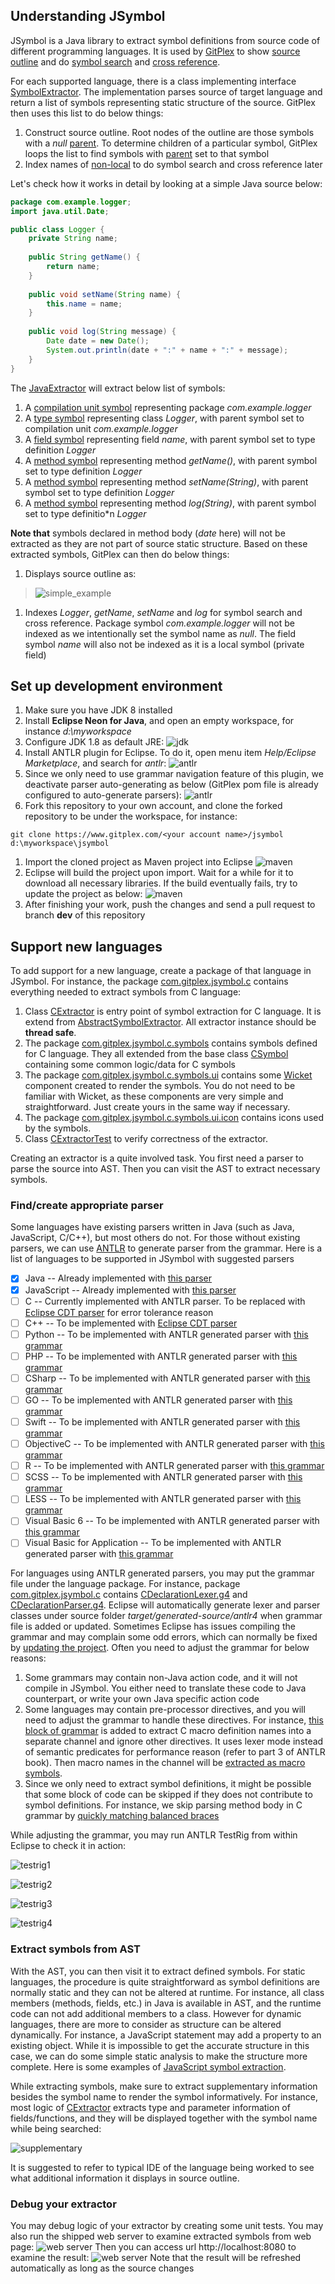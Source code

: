 ## Understanding JSymbol

JSymbol is a Java library to extract symbol definitions from source code of different programming languages. It is used by [GitPlex](https://www.pmease.com/gitplex) to show [source outline](https://www.pmease.com/gitplex#source-outline) and do [symbol search](https://www.pmease.com/gitplex#code-search) and [cross reference](https://www.pmease.com/gitplex#jump-to-definition).
 
For each supported language, there is a class implementing interface [SymbolExtractor](https://www.gitplex.com/gitplex/jsymbol/blob/master/src/main/java/com/gitplex/jsymbol/SymbolExtractor.java). The implementation parses source of target language and return a list of symbols representing static structure of the source. GitPlex then uses this list to do below things:

1. Construct source outline. Root nodes of the outline are those symbols with a _null_ [parent](https://www.gitplex.com/gitplex/jsymbol/blob/master/src/main/java/com/gitplex/jsymbol/Symbol.java?mark=30.0-31.0). To determine children of a particular symbol, GitPlex loops the list to find symbols with [parent](https://www.gitplex.com/gitplex/jsymbol/blob/master/src/main/java/com/gitplex/jsymbol/Symbol.java?mark=30.0-31.0) set to that symbol
1. Index names of [non-local](https://www.gitplex.com/gitplex/jsymbol/blob/master/src/main/java/com/gitplex/jsymbol/Symbol.java?mark=86.0-87.0) to do symbol search and cross reference later

Let's check how it works in detail by looking at a simple Java source below:
```java
package com.example.logger;
import java.util.Date;

public class Logger {
    private String name;
    
    public String getName() {
        return name;
    }
    
    public void setName(String name) {
        this.name = name;
    }
    
    public void log(String message) {
        Date date = new Date();
        System.out.println(date + ":" + name + ":" + message);
    }
}
```
The [JavaExtractor](https://www.gitplex.com/gitplex/jsymbol/blob/master/src/main/java/com/gitplex/jsymbol/java/JavaExtractor.java) will extract below list of symbols:

1. A [compilation unit symbol](https://www.gitplex.com/gitplex/jsymbol/blob/master/src/main/java/com/gitplex/jsymbol/java/symbols/CompilationUnitSymbol.java) representing package _com.example.logger_
1. A [type symbol](https://www.gitplex.com/gitplex/jsymbol/blob/master/src/main/java/com/gitplex/jsymbol/java/symbols/TypeSymbol.java) representing class _Logger_, with parent symbol set to compilation unit _com.example.logger_
1. A [field symbol](https://www.gitplex.com/gitplex/jsymbol/blob/master/src/main/java/com/gitplex/jsymbol/java/symbols/FieldSymbol.java) representing field _name_, with parent symbol set to type definition _Logger_
1. A [method symbol](https://www.gitplex.com/gitplex/jsymbol/blob/master/src/main/java/com/gitplex/jsymbol/java/symbols/MethodSymbol.java) representing method _getName()_, with parent symbol set to type definition _Logger_
1. A [method symbol](https://www.gitplex.com/gitplex/jsymbol/blob/master/src/main/java/com/gitplex/jsymbol/java/symbols/MethodSymbol.java) representing method _setName(String)_, with parent symbol set to type definition _Logger_
1. A [method symbol](https://www.gitplex.com/gitplex/jsymbol/blob/master/src/main/java/com/gitplex/jsymbol/java/symbols/MethodSymbol.java) representing method _log(String)_, with parent symbol set to type definitio*n _Logger_
   
**Note that** symbols declared in method body (_date_ here) will not be extracted as they are not part of source static structure. Based on these extracted symbols, GitPlex can then do below things:

1. Displays source outline as:
> ![simple_example](https://www.gitplex.com/gitplex/jsymbol/raw/master/doc/img/java-symbols.png)
1. Indexes _Logger_, _getName_, _setName_ and _log_ for symbol search and cross reference. Package symbol _com.example.logger_ will not be indexed as we intentionally set the symbol name as _null_. The field symbol _name_ will also not be indexed as it is a local symbol (private field) 

## Set up development environment

1. Make sure you have JDK 8 installed
1. Install **Eclipse Neon for Java**, and open an empty workspace, for instance _d:\myworkspace_
1. Configure JDK 1.8 as default JRE:
![jdk](https://www.gitplex.com/gitplex/jsymbol/raw/master/doc/img/eclipse-jdk.png)
1. Install ANTLR plugin for Eclipse. To do it, open menu item _Help/Eclipse Marketplace_, and search for _antlr_:
![antlr](https://www.gitplex.com/gitplex/jsymbol/raw/master/doc/img/eclipse-antlr-install.png)
1. Since we only need to use grammar navigation feature of this plugin, we deactivate parser auto-generating as below (GitPlex pom file is already configured to auto-generate parsers):
![antlr](https://www.gitplex.com/gitplex/jsymbol/raw/master/doc/img/eclipse-antlr-deactivate-tool.png)
1. Fork this repository to your own account, and clone the forked repository to be under the workspace, for instance:
```
git clone https://www.gitplex.com/<your account name>/jsymbol d:\myworkspace\jsymbol
```
1. Import the cloned project as Maven project into Eclipse
![maven](https://www.gitplex.com/gitplex/jsymbol/raw/master/doc/img/eclipse-import-maven.png)
1. <a name="updateproject"></a> Eclipse will build the project upon import. Wait for a while for it to download all necessary libraries. If the build eventually fails, try to update the project as below:
![maven](https://www.gitplex.com/gitplex/jsymbol/raw/master/doc/img/eclipse-update-project.png) 
1. After finishing your work, push the changes and send a pull request to branch **dev** of this repository

## Support new languages

To add support for a new language, create a package of that language in JSymbol. For instance, the package [com.gitplex.jsymbol.c](https://www.gitplex.com/gitplex/jsymbol/blob/master/src/main/java/com/gitplex/jsymbol/c) contains everything needed to extract symbols from C language:

1. Class [CExtractor](https://www.gitplex.com/gitplex/jsymbol/blob/master/src/main/java/com/gitplex/jsymbol/c/CExtractor.java) is entry point of symbol extraction for C language. It is extend from [AbstractSymbolExtractor](https://www.gitplex.com/gitplex/jsymbol/blob/master/src/main/java/com/gitplex/jsymbol/AbstractSymbolExtractor.java?mark=7.22-7.45). All extractor instance should be **thread safe**.
1. The package [com.gitplex.jsymbol.c.symbols](https://www.gitplex.com/gitplex/jsymbol/blob/master/src/main/java/com/gitplex/jsymbol/c/symbols) contains symbols defined for C language. They all extended from the base class [CSymbol](https://www.gitplex.com/gitplex/jsymbol/blob/master/src/main/java/com/gitplex/jsymbol/c/symbols/CSymbol.java) containing some common logic/data for C symbols
1. The package [com.gitplex.jsymbol.c.symbols.ui](https://www.gitplex.com/gitplex/jsymbol/blob/master/src/main/java/com/gitplex/jsymbol/c/symbols/ui) contains some [Wicket](http://wicket.apache.org/) component created to render the symbols. You do not need to be familiar with Wicket, as these components are very simple and straightforward. Just create yours in the same way if necessary. 
1. The package [com.gitplex.jsymbol.c.symbols.ui.icon](https://www.gitplex.com/gitplex/jsymbol/blob/master/src/main/java/com/gitplex/jsymbol/c/symbols/ui/icon) contains icons used by the symbols. 
1. Class [CExtractorTest](https://www.gitplex.com/gitplex/jsymbol/blob/master/src/test/java/com/gitplex/jsymbol/c/CExtractorTest.java) to verify correctness of the extractor.

Creating an extractor is a quite involved task. You first need a parser to parse the source into AST. Then you can visit the AST to extract necessary symbols. 

### Find/create appropriate parser

Some languages have existing parsers written in Java (such as Java, JavaScript, C/C++), but most others do not. For those without existing parsers, we can use [ANTLR](http://www.antlr.org/) to generate parser from the grammar. Here is a list of languages to be supported in JSymbol with suggested parsers

- [x] Java -- Already implemented with [this parser](http://javaparser.org/)
- [x] JavaScript -- Already implemented with [this parser](https://github.com/SonarSource/sonar-javascript/tree/master/javascript-frontend)
- [ ] C  -- Currently implemented with ANTLR parser. To be replaced with [Eclipse CDT parser](https://github.com/ricardojlrufino/eclipse-cdt-standalone-astparser) for error tolerance reason
- [ ] C++  -- To be implemented with [Eclipse CDT parser](https://github.com/ricardojlrufino/eclipse-cdt-standalone-astparser)
- [ ] Python -- To be implemented with ANTLR generated parser with [this grammar](https://github.com/antlr/grammars-v4/tree/master/python3)
- [ ] PHP -- To be implemented with ANTLR generated parser with [this grammar](https://github.com/antlr/grammars-v4/tree/master/php)
- [ ] CSharp -- To be implemented with ANTLR generated parser with [this grammar](https://github.com/antlr/grammars-v4/tree/master/csharp)
- [ ] GO -- To be implemented with ANTLR generated parser with [this grammar](https://github.com/antlr/grammars-v4/tree/master/golang)
- [ ] Swift -- To be implemented with ANTLR generated parser with [this grammar](https://github.com/antlr/grammars-v4/tree/master/swift)
- [ ] ObjectiveC -- To be implemented with ANTLR generated parser with [this grammar](https://github.com/antlr/grammars-v4/tree/master/objc)
- [ ] R -- To be implemented with ANTLR generated parser with [this grammar](https://github.com/antlr/grammars-v4/tree/master/r)
- [ ] SCSS -- To be implemented with ANTLR generated parser with [this grammar](https://github.com/antlr/grammars-v4/tree/master/scss)
- [ ] LESS -- To be implemented with ANTLR generated parser with [this grammar](https://github.com/antlr/grammars-v4/tree/master/less)
- [ ] Visual Basic 6 -- To be implemented with ANTLR generated parser with [this grammar](https://github.com/antlr/grammars-v4/tree/master/vb6)
- [ ] Visual Basic for Application -- To be implemented with ANTLR generated parser with [this grammar](https://github.com/antlr/grammars-v4/tree/master/vba)

For languages using ANTLR generated parsers, you may put the grammar file under the language package. For instance, package [com.gitplex.jsymbol.c](https://www.gitplex.com/gitplex/jsymbol/blob/master/src/main/java/com/gitplex/jsymbol/c) contains [CDeclarationLexer.g4](https://www.gitplex.com/gitplex/jsymbol/blob/master/src/main/java/com/gitplex/jsymbol/c/CDeclarationLexer.g4) and [CDeclarationParser.g4](https://www.gitplex.com/gitplex/jsymbol/blob/master/src/main/java/com/gitplex/jsymbol/c/CDeclarationParser.g4). Eclipse will automatically generate lexer and parser classes under source folder _target/generated-source/antlr4_ when grammar file is added or updated. Sometimes Eclipse has issues compiling the grammar and may complain some odd errors, which can normally be fixed by [updating the project](https://www.gitplex.com/gitplex/jsymbol/blob/master/readme.md#updateproject). Often you need to adjust the grammar for below reasons:

1. Some grammars may contain non-Java action code, and it will not compile in JSymbol. You either need to translate these code to Java counterpart, or write your own Java specific action code
1. Some languages may contain pre-processor directives, and you will need to adjust the grammar to handle these directives. For instance, [this block of grammar](https://www.gitplex.com/gitplex/jsymbol/blob/38e30876e3f85c4adb1e2e5ae01e3340ed1f2b78/src/main/java/com/gitplex/jsymbol/c/CDeclarationLexer.g4?mark=414.0-487.2) is added to extract C macro definition names into a separate channel and ignore other directives. It uses lexer mode instead of semantic predicates for performance reason (refer to part 3 of ANTLR book). Then macro names in the channel will be [extracted as macro symbols](https://www.gitplex.com/gitplex/jsymbol/blob/38e30876e3f85c4adb1e2e5ae01e3340ed1f2b78/src/main/java/com/gitplex/jsymbol/c/CExtractor.java?mark=97.0-105.16). 
1. Since we only need to extract symbol definitions, it might be possible that some block of code can be skipped if they does not contribute to symbol definitions. For instance, we skip parsing method body in C grammar by [quickly matching balanced braces](https://www.gitplex.com/gitplex/jsymbol/blob/38e30876e3f85c4adb1e2e5ae01e3340ed1f2b78/src/main/java/com/gitplex/jsymbol/c/CDeclarationParser.g4?mark=478.0-482.0)

While adjusting the grammar, you may run ANTLR TestRig from within Eclipse to check it in action:

![testrig1](https://www.gitplex.com/gitplex/jsymbol/raw/master/doc/img/testrig1.png)

![testrig2](https://www.gitplex.com/gitplex/jsymbol/raw/master/doc/img/testrig2.png)

![testrig3](https://www.gitplex.com/gitplex/jsymbol/raw/master/doc/img/testrig3.png)

![testrig4](https://www.gitplex.com/gitplex/jsymbol/raw/master/doc/img/testrig4.png)


### Extract symbols from AST

With the AST, you can then visit it to extract defined symbols. For static languages, the procedure is quite straightforward as symbol definitions are normally static and they can not be altered at runtime. For instance, all class members (methods, fields, etc.) in Java is available in AST, and the runtime code can not add additional members to a class. However for dynamic languages, there are more to consider as structure can be altered dynamically. For instance, a JavaScript statement may add a property to an existing object. While it is impossible to get the accurate structure in this case, we can do some simple static analysis to make the structure more complete. Here is some examples of [JavaScript symbol extraction](https://www.gitplex.com/gitplex/jsymbol/blob/master/doc/jsexamples.md).

While extracting symbols, make sure to extract supplementary information besides the symbol name to render the symbol informatively. For instance, most logic of [CExtractor](https://www.gitplex.com/gitplex/jsymbol/blob/master/src/main/java/com/gitplex/jsymbol/c/CExtractor.java?mark=65.13-65.23) extracts type and parameter information of fields/functions, and they will be displayed together with the symbol name while being searched:

![supplementary](https://www.gitplex.com/gitplex/jsymbol/raw/master/doc/img/supplementary.png)

It is suggested to refer to typical IDE of the language being worked to see what additional information it displays in source outline. 


### Debug your extractor

You may debug logic of your extractor by creating some unit tests. You may also run the shipped web server to examine extracted symbols from web page:
![web server](https://www.gitplex.com/gitplex/jsymbol/raw/master/doc/img/debug-webserver.png)
Then you can access url http://localhost:8080 to examine the result:
![web server](https://www.gitplex.com/gitplex/jsymbol/raw/master/doc/img/debug-webpage.png)
Note that the result will be refreshed automatically as long as the source changes